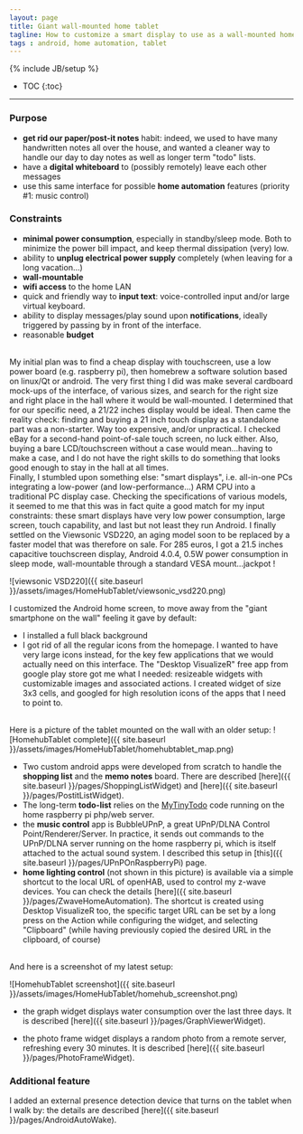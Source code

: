 ```yaml
---
layout: page
title: Giant wall-mounted home tablet
tagline: How to customize a smart display to use as a wall-mounted home tablet
tags : android, home automation, tablet
---
```

{% include JB/setup %}

* TOC
{:toc}

---

### Purpose
* **get rid our paper/post-it notes** habit: indeed, we used to have many handwritten notes all over the house, and wanted a cleaner way to handle our day to day notes as well as longer term "todo" lists.
* have a **digital whiteboard** to (possibly remotely) leave each other messages
* use this same interface for possible **home automation** features (priority #1: music control)

### Constraints

* **minimal power consumption**, especially in standby/sleep mode. Both to minimize the power bill impact, and keep thermal dissipation (very) low.
* ability to **unplug electrical power supply** completely (when leaving for a long vacation...)
* **wall-mountable**
* **wifi access** to the home LAN
* quick and friendly way to **input text**: voice-controlled input and/or large virtual keyboard.
* ability to display messages/play sound upon **notifications**, ideally triggered by passing by in front of the interface.
* reasonable **budget**

<br>
My initial plan was to find a cheap display with touchscreen, use a low power board (e.g. raspberry pi), then homebrew a software solution based on linux/Qt or android.  The very first thing I did was make several cardboard mock-ups of the interface, of various sizes, and search for the right size and right place in the hall where it would be wall-mounted. I determined that for our specific need, a 21/22 inches display would be ideal. Then came the reality check: finding and buying a 21 inch touch display as a standalone part was a non-starter. Way too expensive, and/or unpractical. I checked eBay for a second-hand point-of-sale touch screen, no luck either. Also, buying a bare LCD/touchscreen without a case would mean...having to make a case, and I do not have the right skills to do something that looks good enough to stay in the hall at all times.

<br>
Finally, I stumbled upon something else: "smart displays", i.e. all-in-one PCs integrating a low-power (and low-performance...) ARM CPU into a traditional PC display case. Checking the specifications of various models, it seemed to me that this was in fact quite a good match for my input constraints: these smart displays have very low power consumption, large screen, touch capability, and last but not least they run Android. I finally settled on the Viewsonic VSD220, an aging model soon to be replaced by a faster model that was therefore on sale. For 285 euros, I got a 21.5 inches capacitive touchscreen display, Android 4.0.4, 0.5W power consumption in sleep mode, wall-mountable through a standard VESA mount...jackpot !

![viewsonic VSD220]({{ site.baseurl }}/assets/images/HomeHubTablet/viewsonic_vsd220.png)

I customized the Android home screen, to move away from the "giant smartphone on the wall" feeling it gave by default:

* I installed a full black background
* I got rid of all the regular icons from the homepage. I wanted to have very large icons instead, for the key few applications that we would actually need on this interface. The "Desktop VisualizeR" free app from google play store got me what I needed: resizeable widgets with customizable images and associated actions.  I created widget of size 3x3 cells, and googled for high resolution icons of the apps that I need to point to.<br><br>

Here is a picture of the tablet mounted on the wall with an older setup:
![HomehubTablet complete]({{ site.baseurl }}/assets/images/HomeHubTablet/homehubtablet_map.png)

* Two custom android apps were developed from scratch to handle the **shopping list** and the **memo notes** board. There are described [here]({{ site.baseurl }}/pages/ShoppingListWidget) and [here]({{ site.baseurl }}/pages/PostitListWidget).
* The long-term **todo-list** relies on the [MyTinyTodo](http://www.mytinytodo.net/) code running on the home raspberry pi php/web server.
* the **music control** app is BubbleUPnP, a great UPnP/DLNA Control Point/Renderer/Server. In practice, it sends out commands to the UPnP/DLNA server running on the home raspberry pi, which is itself attached to the actual sound system. I described this setup in [this]({{ site.baseurl }}/pages/UPnPOnRaspberryPi) page.
* **home lighting control** (not shown in this picture) is available via a simple shortcut to the local URL of openHAB, used to control my z-wave devices. You can check the details [here]({{ site.baseurl }}/pages/ZwaveHomeAutomation). The shortcut is created using Desktop VisualizeR too, the specific target URL can be set by a long press on the Action while configuring the widget, and selecting "Clipboard" (while having previously copied the desired URL in the clipboard, of course)<br><br>

And here is a screenshot of my latest setup:

![HomehubTablet screenshot]({{ site.baseurl }}/assets/images/HomeHubTablet/homehub_screenshot.png)

* the graph widget displays water consumption over the last three days. It is described [here]({{ site.baseurl }}/pages/GraphViewerWidget).

* the photo frame widget displays a random photo from a remote server, refreshing every 30 minutes. It is described [here]({{ site.baseurl }}/pages/PhotoFrameWidget).

### Additional feature 

I added an external presence detection device that turns on the tablet when I walk by: the details are described [here]({{ site.baseurl }}/pages/AndroidAutoWake).







